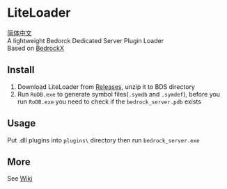 # LiteLoader
[简体中文](README_zhcn.md)  
A lightweight Bedorck Dedicated Server Plugin Loader  
Based on [BedrockX](https://github.com/Sysca11/BedrockX)

## Install
1. Download LiteLoader from [Releases](https://github.com/LiteLDev/LiteLoader/releases), unzip it to BDS directory
2. Run `RoDB.exe` to generate symbol files(`.symdb` and `.symdef`), before you run `RoDB.exe` you need to check if the `bedrock_server.pdb` exists

## Usage
Put .dll plugins into `plugins\` directory then run `bedrock_server.exe`

## More
See [Wiki](https://github.com/LiteLDev/LiteLoader/wiki)